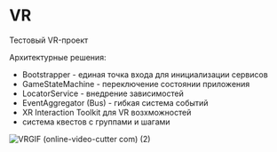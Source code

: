 # VR
Тестовый VR-проект

Архитектурные решения:  
- Bootstrapper - единая точка входа для инициализации сервисов  
- GameStateMachine - переключение состоянии приложения  
- LocatorService - внедрение зависимостей  
- EventAggregator (Bus) - гибкая система событий  
- XR Interaction Toolkit для VR возхможностей
- система квестов с группами и шагами   
  

![VRGIF (online-video-cutter com) (2)](https://github.com/user-attachments/assets/cd4b1704-53ff-4a36-9c41-6533aa47564b)



